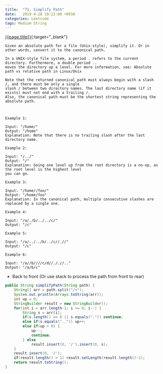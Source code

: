 ```yaml
---
title:  "71. Simplify Path"
date:   2019-4-28 19:22:00 +0930
categories: Leetcode
tags: Medium String
---
```


[{{page.title}}](https://leetcode.com/problems/simplify-path/){:target="_blank"}

    Given an absolute path for a file (Unix-style), simplify it. Or in other words, convert it to the canonical path.

    In a UNIX-style file system, a period . refers to the current directory. Furthermore, a double period ..
    moves the directory up a level. For more information, see: Absolute path vs relative path in Linux/Unix

    Note that the returned canonical path must always begin with a slash /, and there must be only a single
    slash / between two directory names. The last directory name (if it exists) must not end with a trailing /.
    Also, the canonical path must be the shortest string representing the absolute path.



    Example 1:

    Input: "/home/"
    Output: "/home"
    Explanation: Note that there is no trailing slash after the last directory name.

    Example 2:

    Input: "/../"
    Output: "/"
    Explanation: Going one level up from the root directory is a no-op, as the root level is the highest level
    you can go.

    Example 3:

    Input: "/home//foo/"
    Output: "/home/foo"
    Explanation: In the canonical path, multiple consecutive slashes are replaced by a single one.

    Example 4:

    Input: "/a/./b/../../c/"
    Output: "/c"

    Example 5:

    Input: "/a/../../b/../c//.//"
    Output: "/c"

    Example 6:

    Input: "/a//b////c/d//././/.."
    Output: "/a/b/c"



* Back to front (Or use stack to process the path from front to rear)

```java
public String simplifyPath(String path) {
    String[] arr = path.split("/+");
    System.out.println(Arrays.toString(arr));
    int up = 0;
    StringBuilder result = new StringBuilder();
    for(int i = arr.length-1; i >= 0; i--) {
        String s = arr[i];
        if(s.length() == 0 || s.equals(".")) continue;
        else if(s.equals("..")) up++;
        else if(up > 0) {
            up--;
            continue;
        } else
            result.insert(0, '/').insert(0, s);
    }
    result.insert(0, '/');
    if(result.length() > 1) result.setLength(result.length()-1);
    return result.toString();
}
```
